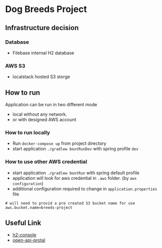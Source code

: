 # Dog Breeds Project

## Infrastructure decision
### Database
- Filebase internal H2 database
### AWS S3
- localstack hosted S3 storge


## How to run
Application can be run in two different mode 
- local without any network.  
- or with designed AWS account

### How to run locally
- Run
`docker-compose up` from project directory
- start application `./gradlew bootRunDev` with spring profile `dev`

### How to use other AWS credential
- start application `./gradlew bootRun` with spring default profile
- application will look for aws credential in `.aws` folder. (by `aws configuration`)
- additional configuration required to change in `application.properties` file
```aspectj
# will need to provid a pre created S3 bucket name for use
aws.bucket.name=breeds-project 
```

## Useful Link
- [h2-console](http://localhost:8080/h2-console)
- [open-api-protal](http://localhost:8080/swagger-ui/index.htm)
